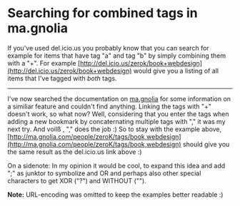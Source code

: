 # Searching for combined tags in ma.gnolia

If you've used del.icio.us you probably know that you can search for example for items that have tag "a" and tag "b" by simply combining them with a "+". For example [http://del.icio.us/zerok/book+webdesign](http://del.icio.us/zerok/book+webdesign) would give you a listing of all items that I've tagged with *both* tags.

-------------------------------



I've now searched the documentation on [ma.gnolia](http://ma.gnolia.com) for some information on a similiar feature and couldn't find anything. Linking the tags with "+" doesn't work, so what now? Well, considering that you enter the tags when adding a new bookmark by concaternating multiple tags with "," it was my next try. And voilß , "," does the job :) So to stay with the example above, [http://ma.gnolia.com/people/zeroK/tags/book,webdesign](http://ma.gnolia.com/people/zeroK/tags/book,webdesign) should give you the same result as the del.icio.us link above :)



On a sidenote: In my opinion it would be cool, to expand this idea and add ";" as junktor to symbolize and OR and perhaps also other special characters to get XOR ("?") and WITHOUT ("\").



**Note:** URL-encoding was omitted to keep the examples better readable :)